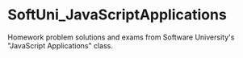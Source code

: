 # SoftUni_JavaScriptApplications
Homework problem solutions and exams from Software University's "JavaScript Applications" class.
